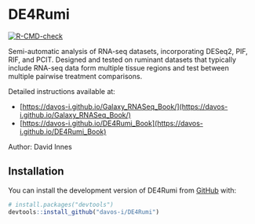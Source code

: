 
<!-- README.md is generated from README.Rmd. Please edit that file -->

# DE4Rumi

<!-- badges: start -->

[![R-CMD-check](https://github.com/davos-i/DE4Rumi/workflows/R-CMD-check/badge.svg)](https://github.com/davos-i/DE4Rumi/actions)
<!-- badges: end -->

Semi-automatic analysis of RNA-seq datasets, incorporating DESeq2, PIF, RIF, and PCIT. Designed and tested on ruminant datasets that typically include RNA-seq data form multiple tissue regions and test between multiple pairwise treatment comparisons.

Detailed instructions available at:

- [https://davos-i.github.io/Galaxy_RNASeq_Book/](https://davos-i.github.io/Galaxy_RNASeq_Book/)
- [https://davos-i.github.io/DE4Rumi_Book](https://davos-i.github.io/DE4Rumi_Book)

Author: David Innes

## Installation

You can install the development version of DE4Rumi from
[GitHub](https://github.com/) with:

``` r
# install.packages("devtools")
devtools::install_github("davos-i/DE4Rumi")
```
